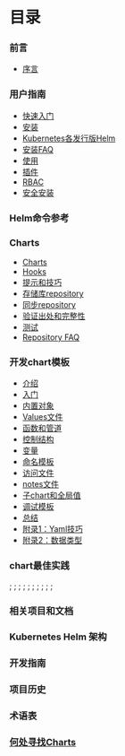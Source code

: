 # 目录
### 前言

  - [序言](README.md)

### 用户指南

- [快速入门](quickstart/quickstart-zh_cn.md)
- [安装](quickstart/install-zh_cn.md)
- [Kubernetes各发行版Helm](quickstart/kubernetes_distros-zh_cn.md)
- [安装FAQ](quickstart/install_faq-zh_cn.md)
- [使用](quickstart/using_helm-zh_cn.md)
- [插件](quickstart/plugins-zh_cn.md)
- [RBAC](quickstart/rbac-zh_cn.md)
- [安全安装](quickstart/securing_installation-zh_cn.md)

### Helm命令参考
### Charts

- [Charts](chart/charts-zh_cn.md)
- [Hooks](chart/charts_hooks-zh_cn.md)
- [提示和技巧](chart/charts_tips_and_tricks-zh_cn.md)
- [存储库repository](chart/chart_repository-zh_cn.md)
- [同步repository](chart/chart_repository_sync_example-zh_cn.md)
- [验证出处和完整性](chart/provenance-zh_cn.md)
- [测试](chart/chart_tests-zh_cn.md)
- [Repository FAQ](chart/chart_repository_faq-zh_cn.md)

### 开发chart模板

- [介绍](chart_template_guide/index-zh_cn.md)
- [入门](chart_template_guide/getting_started-zh_cn.md)
- [内置对象](chart_template_guide/builtin_objects-zh_cn.md)
- [Values文件](chart_template_guide/values_files-zh_cn.md)
- [函数和管道](chart_template_guide/functions_and_pipelines-zh_cn.md)
- [控制结构](chart_template_guide/control_structures-zh_cn.md)
- [变量](chart_template_guide/variables-zh_cn.md)
- [命名模板](chart_template_guide/named_templates-zh_cn.md)
- [访问文件](chart_template_guide/accessing_files-zh_cn.md)
- [notes文件](chart_template_guide/notes_files-zh_cn.md)
- [子chart和全局值](chart_template_guide/subcharts_and_globals-zh_cn.md)
- [调试模板](chart_template_guide/debugging-zh_cn.md)
- [总结](chart_template_guide/wrapping_up-zh_cn.md)
- [附录1：Yaml技巧](chart_template_guide/yaml_techniques-zh_cn.md)
- [附录2：数据类型](chart_template_guide/data_types-zh_cn.md)

### chart最佳实践
;
;
;
;
;
;
;
;
;
;

### 相关项目和文档
### Kubernetes Helm 架构
### 开发指南
### 项目历史
### 术语表
### [何处寻找Charts](https://hub.kubeapps.com/)
